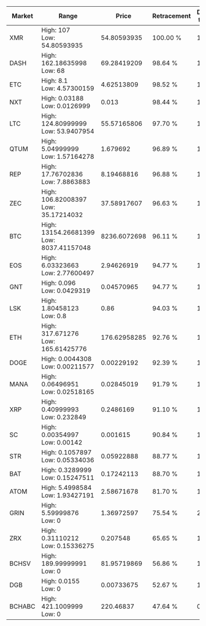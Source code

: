 | Market | Range | Price| Retracement | Doubles to 50% |
| --- | --- | --- | --- | --- |
| XMR | High: 107<br />Low: 54.80593935 | 54.80593935 | 100.00 % | 1.48 |
| DASH | High: 162.18635998<br />Low: 68 | 69.28419209 | 98.64 % | 1.66 |
| ETC | High: 8.1<br />Low: 4.57300159 | 4.62513809 | 98.52 % | 1.37 |
| NXT | High: 0.03188<br />Low: 0.0126999 | 0.013 | 98.44 % | 1.71 |
| LTC | High: 124.80999999<br />Low: 53.9407954 | 55.57165806 | 97.70 % | 1.61 |
| QTUM | High: 5.04999999<br />Low: 1.57164278 | 1.679692 | 96.89 % | 1.97 |
| REP | High: 17.76702836<br />Low: 7.8863883 | 8.19468816 | 96.88 % | 1.57 |
| ZEC | High: 106.82008397<br />Low: 35.17214032 | 37.58917607 | 96.63 % | 1.89 |
| BTC | High: 13154.26681399<br />Low: 8037.41157048 | 8236.6072698 | 96.11 % | 1.29 |
| EOS | High: 6.03323663<br />Low: 2.77600497 | 2.94626919 | 94.77 % | 1.49 |
| GNT | High: 0.096<br />Low: 0.0429319 | 0.04570965 | 94.77 % | 1.52 |
| LSK | High: 1.80458123<br />Low: 0.8 | 0.86 | 94.03 % | 1.51 |
| ETH | High: 317.671276<br />Low: 165.61425776 | 176.62958285 | 92.76 % | 1.37 |
| DOGE | High: 0.0044308<br />Low: 0.00211577 | 0.00229192 | 92.39 % | 1.43 |
| MANA | High: 0.06496951<br />Low: 0.02518165 | 0.02845019 | 91.79 % | 1.58 |
| XRP | High: 0.40999993<br />Low: 0.232849 | 0.2486169 | 91.10 % | 1.29 |
| SC | High: 0.00354997<br />Low: 0.00142 | 0.001615 | 90.84 % | 1.54 |
| STR | High: 0.1057897<br />Low: 0.05334036 | 0.05922888 | 88.77 % | 1.34 |
| BAT | High: 0.3289999<br />Low: 0.15247511 | 0.17242113 | 88.70 % | 1.40 |
| ATOM | High: 5.4998584<br />Low: 1.93427191 | 2.58671678 | 81.70 % | 1.44 |
| GRIN | High: 5.59999876<br />Low: 0 | 1.36972597 | 75.54 % | 2.04 |
| ZRX | High: 0.31110212<br />Low: 0.15336275 | 0.207548 | 65.65 % | 1.12 |
| BCHSV | High: 189.99999991<br />Low: 0 | 81.95719869 | 56.86 % | 1.16 |
| DGB | High: 0.0155<br />Low: 0 | 0.00733675 | 52.67 % | 1.06 |
| BCHABC | High: 421.1009999<br />Low: 0 | 220.46837 | 47.64 % | 0.00 |
